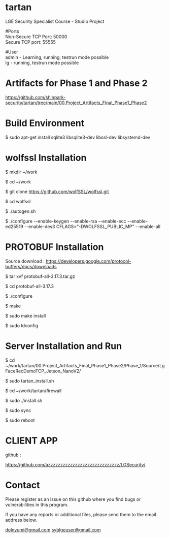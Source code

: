 # tartan
LGE Security Specialist Course - Studio Project

#Ports  
Non-Secure TCP Port: 50000  
Secure TCP port: 55555

#User  
admin - Learning, running, testrun mode possible  
lg - running, testrun mode possible


# Artifacts for Phase 1 and Phase 2
https://github.com/shinpark-security/tartan/tree/main/00.Project_Artifacts_Final_Phase1_Phase2


# Build Environment
$ sudo apt-get install sqlite3 libsqlite3-dev libssl-dev libsystemd-dev


# wolfssl Installation
$ mkdir ~/work

$ cd ~/work

$ git clone https://github.com/wolfSSL/wolfssl.git

$ cd wolfssl

$ ./autogen.sh

$ ./configure --enable-keygen --enable-rsa --enable-ecc --enable-ed25519 --enable-des3 CFLAGS="-DWOLFSSL_PUBLIC_MP" --enable-all


# PROTOBUF Installation
Source download : https://developers.google.com/protocol-buffers/docs/downloads

$ tar xvf protobuf-all-3.17.3.tar.gz

$ cd protobuf-all-3.17.3

$ ./configure

$ make 

$ sudo make install

$ sudo ldconfig



# Server Installation and Run

$ cd ~/work/tartan/00.Project_Artifacts_Final_Phase1_Phase2/Phase_1/Source/LgFaceRecDemoTCP_Jetson_NanoV2/  

$ sudo tartan_install.sh

$ cd ~/work/tartan/firewall

$ sudo ./install.sh

$ sudo sync

$ sudo reboot



# CLIENT APP

github :

https://github.com/azzzzzzzzzzzzzzzzzzzzzzzzzzzzz/LGSecurity/



# Contact

Please register as an issue on this github where you find bugs or vulnerabilities in this program.  

If you have any reports or additional files, please send them to the email address below.  

dolnyumi@gmail.com
syblgeuser@gmail.com

